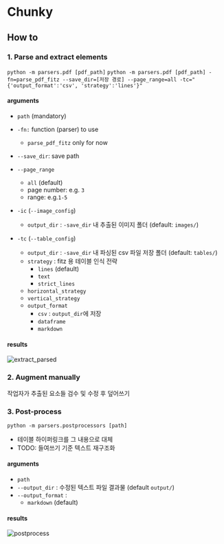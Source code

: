 # Chunky

## How to

### 1. Parse and extract elements

`python -m parsers.pdf [pdf_path]`
`python -m parsers.pdf [pdf_path] -fn=parse_pdf_fitz --save_dir=[저장 경로] --page_range=all -tc="{'output_format':'csv', 'strategy':'lines'}"`

#### arguments

- `path` (mandatory)
- `-fn:` function (parser) to use

  - `parse_pdf_fitz` only for now

- `--save_dir`: save path
- `--page_range`
  - `all` (default)
  - page number: e.g. `3`
  - range: e.g.`1-5`
- `-ic` (`--image_config`)
  - `output_dir` : `-save_dir` 내 추출된 이미지 폴더 (default: `images/`)
- `-tc` (`--table_config`)
  - `output_dir` : `-save_dir` 내 파싱된 csv 파일 저장 폴더 (default: `tables/`)
  - `strategy` : fitz 용 테이블 인식 전략
    - `lines` (default)
    - `text`
    - `strict_lines`
  - `horizontal_strategy`
  - `vertical_strategy`
  - `output_format`
    - `csv` : `output_dir`에 저장
    - `dataframe`
    - `markdown`

#### results

![extract_parsed](https://github.com/wjlee-ling/Talk2Me/assets/61496071/ea9e838c-e419-4801-9da4-d628d6ac3aa1)

### 2. Augment manually

작업자가 추출된 요소들 검수 및 수정 후 덮어쓰기

### 3. Post-process

`python -m parsers.postprocessors [path]`

- 테이블 하이퍼링크를 그 내용으로 대체
- TODO: 들여쓰기 기준 텍스트 재구조화

#### arguments

- `path`
- `--output_dir` : 수정된 텍스트 파일 결과물 (default `output/`)
- `--output_format` :
  - `markdown` (default)

#### results

![postprocess](https://github.com/wjlee-ling/Talk2Me/assets/61496071/05b14779-adfb-4579-9658-c425f8da9737)

